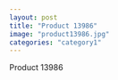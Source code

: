 ```yaml
---
layout: post
title: "Product 13986"
image: "product13986.jpg"
categories: "category1"
---
```

Product 13986
